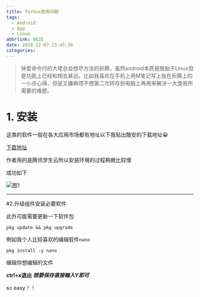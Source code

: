 ```yaml
---
title: Termux使用问题
tags:
  - Android
  - App
  - Linux
abbrlink: 8635
date: 2018-12-07 23:45:20
categories:
---
```


> 钟爱命令行的大佬总会想尽方法的折腾，虽然android本质是脱胎于Linux但是功能上已经和相去甚远。比如我喜欢在手机上用M笔记写上我在折腾上的一小点心得，但是又嫌麻烦不想第二次转存到电脑上再用来解决一大类我所需要的难题。

<!--more-->

# 1. 安装

这类的软件一般在各大应用市场都有地址以下我贴出酷安的下载地址😀

[下载地址](https://www.coolapk.com/apk/com.termux)

作者用的是腾讯学生云所以安装环境的过程稍微比较慢

成功如下

![图1](https://ws1.sinaimg.cn/large/005Xh6Nfgy1fxymn8s00dj30u01qcae4.jpg)

------



#2.升级组件安装必要软件

此外可能需要更新一下软件包

```
pkg update && pkg upgrade
```

例如我个人比较喜欢的编辑软件`nano`

```
pkg install -y nano
```

编辑你想编辑的文件

**ctrl+x退出** ***想要保存直接输入Y即可***

so  easy！！

